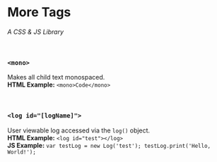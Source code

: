 # More Tags
*A CSS & JS Library*

<br>

### `<mono>`
Makes all child text monospaced.  
**HTML Example:** `<mono>Code</mono>`

<br>

### `<log id="[logName]">`
User viewable log accessed via the `log()` object.  
**HTML Example:** `<log id="test"></log>`  
**JS Example:** `var testLog = new Log('test'); testLog.print('Hello, World!');`